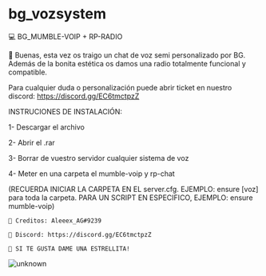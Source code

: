 # bg_vozsystem

💻 BG_MUMBLE-VOIP + RP-RADIO

🔰 Buenas, esta vez os traigo un chat de voz semi personalizado por BG. Además de la bonita estética os damos una radio totalmente funcional y compatible.

Para cualquier duda o personalización puede abrir ticket en nuestro discord: https://discord.gg/EC6tmctpzZ

INSTRUCIONES DE INSTALACIÓN:

1- Descargar el archivo

2- Abrir el .rar

3- Borrar de vuestro servidor cualquier sistema de voz

4- Meter en una carpeta el mumble-voip y rp-chat

(RECUERDA INICIAR LA CARPETA EN EL server.cfg. EJEMPLO: ensure [voz] para toda la carpeta. PARA UN SCRIPT EN ESPECIFICO, EJEMPLO: ensure mumble-voip)

    🥥 Creditos: Aleeex_AG#9239

    📃 Discord: https://discord.gg/EC6tmctpzZ

    🌟 SI TE GUSTA DAME UNA ESTRELLITA!

![unknown](https://cdn.discordapp.com/attachments/1005910521419157594/1005914216496124036/unknown.png?size=4096)
